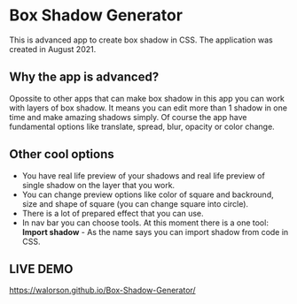 # Box Shadow Generator
This is advanced app to create box shadow in CSS. The application was created in August 2021.
## Why the app is advanced?
Opossite to other apps that can make box shadow in this app you can work with layers of box shadow.
It means you can edit more than 1 shadow in one time and make amazing shadows simply.
Of course the app have fundamental options like translate, spread, blur, opacity or color change.
## Other cool options
* You have real life preview of your shadows and real life preview of single shadow on the layer that you work.
* You can change preview options like color of square and backround, size and shape of square (you can change square into circle).
* There is a lot of prepared effect that you can use.
* In nav bar you can choose tools. At this moment there is a one tool: **Import shadow** - As the name says you can import shadow from code in CSS.
## LIVE DEMO
https://walorson.github.io/Box-Shadow-Generator/
